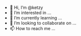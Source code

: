 - 👋 Hi, I’m @ketzy
- 👀 I’m interested in ...
- 🌱 I’m currently learning ...
- 💞️ I’m looking to collaborate on ...
- 📫 How to reach me ...

<!---
ketzy/ketzy is a ✨ special ✨ repository because its `README.md` (this file) appears on your GitHub profile.
You can click the Preview link to take a look at your changes.
--->
